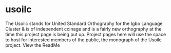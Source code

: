 # usoilc
The Usoilc stands for United Standard Orthography for the Igbo Language Cluster &amp;  is of  independent coinage and is a fairly new  orthography at the time this project page  is being put up. Project pages here will  use the space to host for interested members  of the public, the monograph of the Usoilc project.  View the ReadMe
